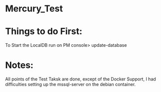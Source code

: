 # Mercury_Test

# Things to do First:
To Start the LocalDB run on PM console>
update-database

# Notes:
All points of the Test Taksk are done, except of the Docker Support, 
I had difficulties setting up the mssql-server on the debian container.
